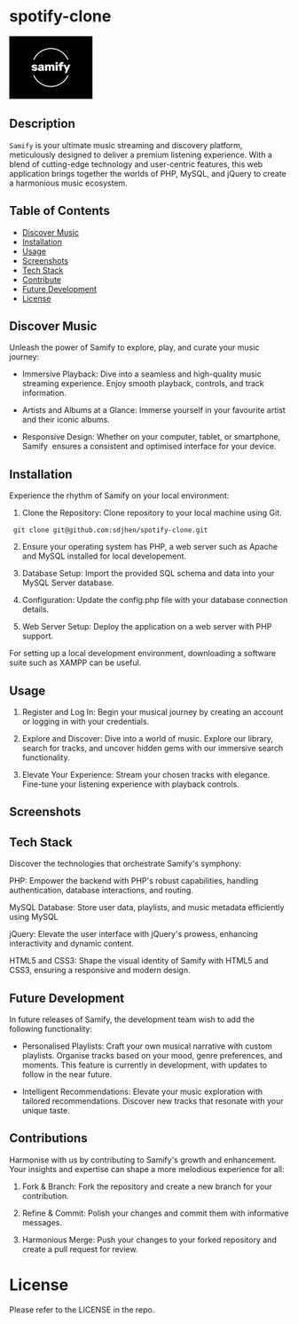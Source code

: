 # spotify-clone

![LOGO](assets/img/logo2.png)

## Description

`Samify` is your ultimate music streaming and discovery platform, meticulously designed to deliver a premium listening experience. With a blend of cutting-edge technology and user-centric features, this web application brings together the worlds of PHP, MySQL, and jQuery to create a harmonious music ecosystem.

## Table of Contents

- [Discover Music](#discover-music)
- [Installation](#installation)
- [Usage](#usage)
- [Screenshots](#screenshots)
- [Tech Stack](#tech-stack)
- [Contribute](#contribute)
- [Future Development](#future-development)
- [License](#license)

## Discover Music

Unleash the power of Samify to explore, play, and curate your music journey:

- Immersive Playback: Dive into a seamless and high-quality music streaming experience. Enjoy smooth playback, controls, and track information.

- Artists and Albums at a Glance: Immerse yourself in your favourite artist and their iconic albums.

- Responsive Design: Whether on your computer, tablet, or smartphone, Samify  ensures a consistent and optimised interface for your device.

## Installation

Experience the rhythm of Samify on your local environment:

1. Clone the Repository: Clone repository to your local machine using Git.

```
 git clone git@github.com:sdjhen/spotify-clone.git
```

2. Ensure your operating system has PHP, a web server such as Apache and MySQL installed for local developement.

3. Database Setup: Import the provided SQL schema and data into your MySQL Server database.

4. Configuration: Update the config.php file with your database connection details.

5. Web Server Setup: Deploy the application on a web server with PHP support.

For setting up a local development environment, downloading a software suite such as XAMPP can be useful.

## Usage

1. Register and Log In: Begin your musical journey by creating an account or logging in with your credentials.

2. Explore and Discover: Dive into a world of music. Explore our library, search for tracks, and uncover hidden gems with our immersive search functionality.

3. Elevate Your Experience: Stream your chosen tracks with elegance. Fine-tune your listening experience with playback controls.

## Screenshots

## Tech Stack

Discover the technologies that orchestrate Samify's symphony:

PHP: Empower the backend with PHP's robust capabilities, handling authentication, database interactions, and routing.

MySQL Database: Store user data, playlists, and music metadata efficiently using MySQL

jQuery: Elevate the user interface with jQuery's prowess, enhancing interactivity and dynamic content.

HTML5 and CSS3: Shape the visual identity of Samify with HTML5 and CSS3, ensuring a responsive and modern design.

## Future Development

In future releases of Samify, the development team wish to add the following functionality:

- Personalised Playlists: Craft your own musical narrative with custom playlists. Organise tracks based on your mood, genre preferences, and moments. This feature is currently in development, with updates to follow in the near future.

- Intelligent Recommendations: Elevate your music exploration with tailored recommendations. Discover new tracks that resonate with your unique taste.

## Contributions

Harmonise with us by contributing to Samify's growth and enhancement. Your insights and expertise can shape a more melodious experience for all:

1. Fork & Branch: Fork the repository and create a new branch for your contribution.

2. Refine & Commit: Polish your changes and commit them with informative messages.

3. Harmonious Merge: Push your changes to your forked repository and create a pull request for review.

# License

Please refer to the LICENSE in the repo.
